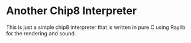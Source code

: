 # Another Chip8 Interpreter
This is just a simple chip8 interpreter that is written in pure C using Raylib for the rendering and sound.